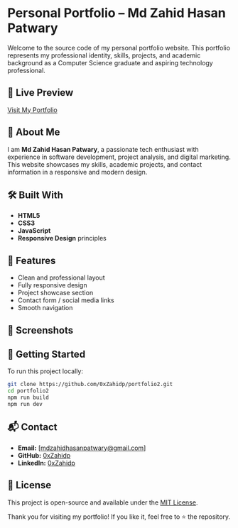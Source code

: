 # Personal Portfolio – Md Zahid Hasan Patwary

Welcome to the source code of my personal portfolio website. This portfolio represents my professional identity, skills, projects, and academic background as a Computer Science graduate and aspiring technology professional.

## 🔗 Live Preview

[Visit My Portfolio](https://0xzahidp.github.io/portfolio2)

## 👤 About Me

I am **Md Zahid Hasan Patwary**, a passionate tech enthusiast with experience in software development, project analysis, and digital marketing. This website showcases my skills, academic projects, and contact information in a responsive and modern design.

## 🛠️ Built With

- **HTML5**
- **CSS3**
- **JavaScript**
- **Responsive Design** principles

## 📁 Features

- Clean and professional layout
- Fully responsive design
- Project showcase section
- Contact form / social media links
- Smooth navigation

## 📸 Screenshots



## 🚀 Getting Started

To run this project locally:

```bash
git clone https://github.com/0xZahidp/portfolio2.git
cd portfolio2
npm run build
npm run dev
````

## 📬 Contact

* **Email:** \[[mdzahidhasanpatwary@gmail.com](mailto:mdzahidhasanpatwary@gmail.com])]
* **GitHub:** [0xZahidp](https://github.com/0xZahidp)
* **LinkedIn:** [0xZahidp](https://www.linkedin.com/in/oxzahidp/)

## 📄 License

This project is open-source and available under the [MIT License](LICENSE).

Thank you for visiting my portfolio! If you like it, feel free to ⭐ the repository.
